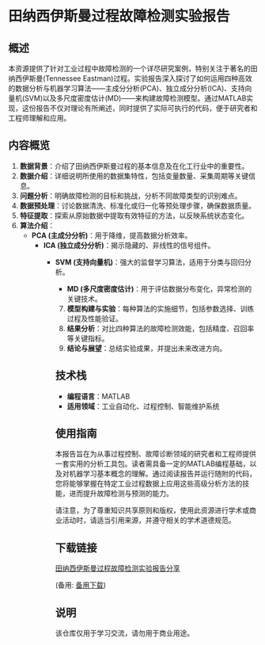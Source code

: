 # 田纳西伊斯曼过程故障检测实验报告

## 概述

本资源提供了针对工业过程中故障检测的一个详尽研究案例，特别关注于著名的田纳西伊斯曼(Tennessee Eastman)过程。实验报告深入探讨了如何运用四种高效的数据分析与机器学习算法——主成分分析(PCA)、独立成分分析(ICA)、支持向量机(SVM)以及多尺度密度估计(MD)——来构建故障检测模型。通过MATLAB实现，这份报告不仅对理论有所阐述，同时提供了实际可执行的代码，便于研究者和工程师理解和应用。

## 内容概览

1. **数据背景**：介绍了田纳西伊斯曼过程的基本信息及在化工行业中的重要性。
2. **数据介绍**：详细说明所使用的数据集特性，包括变量数量、采集周期等关键信息。
3. **问题分析**：明确故障检测的目标和挑战，分析不同故障类型的识别难点。
4. **数据预处理**：讨论数据清洗、标准化或归一化等预处理步骤，确保数据质量。
5. **特征提取**：探索从原始数据中提取有效特征的方法，以反映系统状态变化。
6. **算法介绍**：
   - **PCA (主成分分析)**：用于降维，提高数据分析效率。
      - **ICA (独立成分分析)**：揭示隐藏的、非线性的信号组件。
         - **SVM (支持向量机)**：强大的监督学习算法，适用于分类与回归分析。
            - **MD (多尺度密度估计)**：用于评估数据分布变化，异常检测的关键技术。
            7. **模型构建与实验**：每种算法的实施细节，包括参数选择、训练过程及性能验证。
            8. **结果分析**：对比四种算法的故障检测效能，包括精度、召回率等关键指标。
            9. **结论与展望**：总结实验成果，并提出未来改进方向。

            ## 技术栈

            - **编程语言**：MATLAB
            - **适用领域**：工业自动化、过程控制、智能维护系统

            ## 使用指南

            本报告旨在为从事过程控制、故障诊断领域的研究者和工程师提供一套实用的分析工具包。读者需具备一定的MATLAB编程基础，以及对机器学习基本概念的理解。通过阅读报告并运行随附的代码，您将能够掌握在特定工业过程数据上应用这些高级分析方法的技能，进而提升故障检测与预测的能力。

            请注意，为了尊重知识共享原则和版权，使用此资源进行学术或商业活动时，请适当引用来源，并遵守相关的学术道德规范。

            ## 下载链接
            [田纳西伊斯曼过程故障检测实验报告分享](https://pan.quark.cn/s/0451416c60a5) 

            (备用: [备用下载](https://pan.baidu.com/s/1kjGc18A61x-yQtXyilSTFQ?pwd=1234))

            ## 说明

            该仓库仅用于学习交流，请勿用于商业用途。
